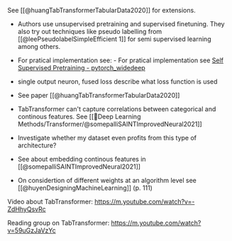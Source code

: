  See [[@huangTabTransformerTabularData2020]] for extensions.
- Authors use unsupervised pretraining and supervised finetuning. They also try out techniques like pseudo labelling from [[@leePseudolabelSimpleEfficient 1]] for semi supervised learning among others.
- For pratical implementation see: - For pratical implementation see [Self Supervised Pretraining - pytorch_widedeep](https://pytorch-widedeep.readthedocs.io/en/latest/pytorch-widedeep/self_supervised_pretraining.html)
- single output neuron, fused loss describe what loss function is used

- See paper [[@huangTabTransformerTabularData2020]]
- TabTransformer can't capture correlations between categorical and continous features. See [[🧠Deep Learning Methods/Transformer/@somepalliSAINTImprovedNeural2021]]
- Investigate whether my dataset even profits from this type of architecture?
- See about embedding continous features in [[@somepalliSAINTImprovedNeural2021]]
- On considertion of different weights at an algorithm level see [[@huyenDesigningMachineLearning]] (p. 111)

Video about TabTransformer:
https://m.youtube.com/watch?v=-ZdHhyQsvRc

Reading group on TabTransformer: https://m.youtube.com/watch?v=59uGzJaVzYc
